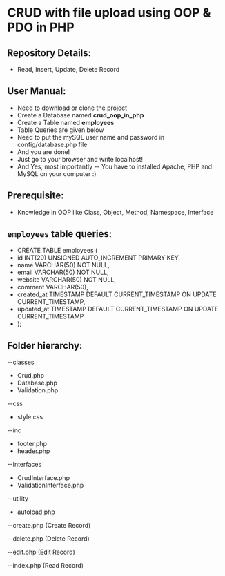 ﻿# CRUD with file upload using OOP & PDO in PHP
 
## Repository Details:

- Read, Insert, Update, Delete Record
 

## User Manual:
  
- Need to download or clone the project
- Create a Database named **crud_oop_in_php**
- Create a Table named **employees**
- Table Queries are given below
- Need to put the mySQL user name and password in config/database.php file
- And you are done!
- Just go to your browser and write localhost!
- And Yes, most importantly -- You have to installed Apache, PHP and MySQL on your computer :)


## Prerequisite:

- Knowledge in OOP like Class, Object, Method, Namespace, Interface

## `employees` table queries:

- CREATE TABLE employees (
- id INT(20) UNSIGNED AUTO_INCREMENT PRIMARY KEY,
- name VARCHAR(50) NOT NULL,
- email VARCHAR(50) NOT NULL,
- website VARCHAR(50) NOT NULL,
- comment VARCHAR(50),
- created_at TIMESTAMP DEFAULT CURRENT_TIMESTAMP ON UPDATE CURRENT_TIMESTAMP,
- updated_at TIMESTAMP DEFAULT CURRENT_TIMESTAMP ON UPDATE CURRENT_TIMESTAMP
- );


## Folder hierarchy:

--classes
- Crud.php
- Database.php
- Validation.php

--css
- style.css

--inc
- footer.php
- header.php

--Interfaces
- CrudInterface.php
- ValidationInterface.php

--utility
- autoload.php

--create.php (Create Record)

--delete.php (Delete Record)

--edit.php (Edit Record)

--index.php (Read Record)
